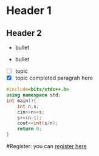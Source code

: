 # Header 1
## Header 2

* bullet

* bullet
- [ ] topic
- [x] topic completed
paragrah here

```C++
#include<bits/stdc++.h>
using namespace std;
int main(){
    int n,s;
    cin>>n>>s;
    s+=(n-1);
    cout<<int(s/n);
    return 0;
}

```

#Register:
you can [register here](https://github.com/join)
